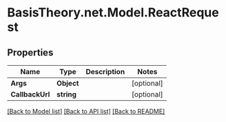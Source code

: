# BasisTheory.net.Model.ReactRequest

## Properties

Name | Type | Description | Notes
------------ | ------------- | ------------- | -------------
**Args** | **Object** |  | [optional] 
**CallbackUrl** | **string** |  | [optional] 

[[Back to Model list]](../README.md#documentation-for-models) [[Back to API list]](../README.md#documentation-for-api-endpoints) [[Back to README]](../README.md)

